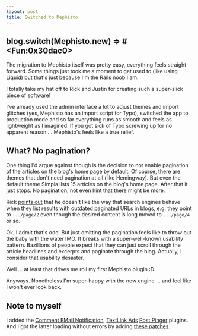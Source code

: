 ```yaml
--- 
layout: post
title: Switched to Mephisto
---
```

<h2>blog.switch(Mephisto.new) => #&lt;Fun:0x30dac0></h2>

<p>The migration to Mephisto itself was pretty easy, everything feels straight-forward. Some things just took me a moment to get used to (like using Liquid) but that's just because I'm the Rails noob I am.</p>

<p>I totally take my hat off to Rick and Justin for creating such a super-slick piece of software!</p>

<p>I've already used the admin interface a lot to adjust themes and import glitches (yes, Mephisto has an import script for Typo), switched the app to production mode and so far everything runs as smooth and feels as lightweight as I imagined. If you got sick of Typo screwing up for no apparent reason ... Mephisto's feels like a true relief.</p>

<h2>What? No pagination?</h2>

<p>One thing I'd argue against though is the decision to not enable pagination of the articles on the blog's home page by default. Of course, there are themes that don't need pagination at all (like Hemingway). But even the default theme Simpla lists 15 articles on the blog's home page. After that it just stops. No pagination, not even hint that there might be more.</p>

<p>Rick <a href="http://groups.google.com/group/MephistoBlog/browse_thread/thread/dea07dd16c1d2ef5">points out</a> that he doesn't like the way that search engines behave when they list results with outdated paginated URLs in blogs, e.g. they point to <code>.../page/2</code> even though the desired content is long moved to <code>.../page/4</code> or so.</p>

<p>Ok, I admit that's odd. But just omitting the pagination feels like to throw out the baby with the water IMO. It breaks with a super-well-known usability pattern. Bazillions of people expect that they can just scroll through the article headlines and excerpts and paginate through the blog. Actually, I consider that usability desaster.</p>

<p>Well ... at least that drives me roll my first Mephisto plugin :D</p>

<p>Anyways. Nonetheless I'm super-happy with the new engine ... and feel like I won't ever look back.</p>

<h2>Note to myself</h2>

<p>I added the <a href="http://opensource.agileevolved.com/svn/root/rails_plugins/mephisto_comment_notification/trunk">Comment EMail Notification</a>, <a href="svn://vault.jadedpixel.com/plugins/mephisto_textlinkads">TextLink Ads</a> <a href="svn://hasno.info/mephisto/plugins/mephisto_post_ping">Post Pinger</a> plugins. And I got the latter loading without errors by adding <a href="http://groups.google.com/group/MephistoBlog/browse_thread/thread/aff6bfc8d14336ff/12245a85ec6c8e88?lnk=gst&amp;q=ping&amp;rnum=1&amp;hl=en#12245a85ec6c8e88">these patches</a>.</p>
